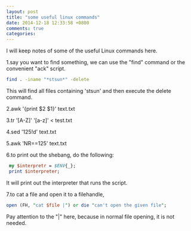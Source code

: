 ```yaml
---
layout: post
title: "some useful linux commands"
date: 2014-12-18 12:33:58 +0800
comments: true
categories:
---
```

I will keep notes of some of the useful Linux commands here.  

1.say you want to find something, we can use the "find" command or the convenient "ack" script.

```sh
find . -iname "*stsun*" -delete
```

This will find all files containing 'stsun' and then execute the delete command.

2.awk '{print $2 $1}' text.txt

3.tr '[A-Z]' '[a-z]' < test.txt

4.sed '125!d' text.txt

5.awk 'NR==125' text.txt

6.to print out the shebang, do the following:

```pl
 my $interpretr = $ENV{_};
 print $interpreter;
```
It will print out the interpreter that runs the script.

7.to cat a file and open it to a filehandle, 

```pl
open (FH, "cat $file |") or die "can't open the given file";
```

Pay attention to the "|" here, because in normal file opening, it is not needed.




